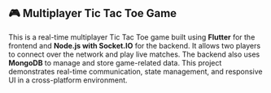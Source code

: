 ## 🎮 Multiplayer Tic Tac Toe Game

This is a real-time multiplayer Tic Tac Toe game built using **Flutter** for the frontend and **Node.js with Socket.IO** for the backend. It allows two players to connect over the network and play live matches. The backend also uses **MongoDB** to manage and store game-related data. This project demonstrates real-time communication, state management, and responsive UI in a cross-platform environment.

